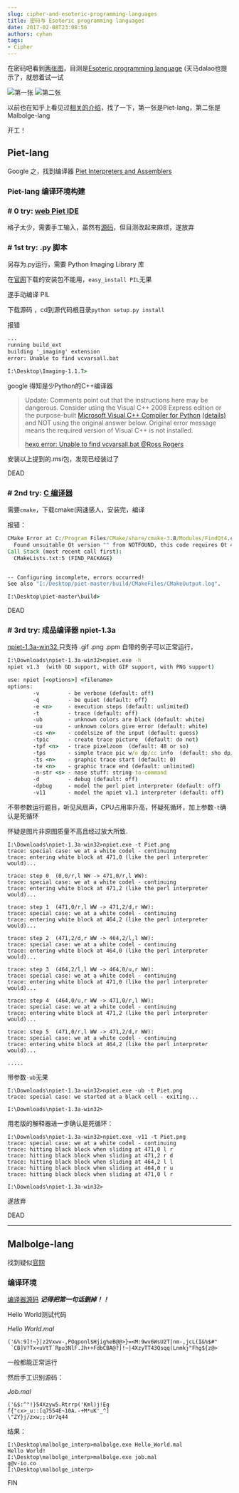 ```yaml
---
slug: cipher-and-esoteric-programming-languages
title: 密码与 Esoteric programming languages
date: 2017-02-08T23:08:56
authors: cyhan
tags:
- Cipher
---
```


在密码吧看到[两张图](http://tieba.baidu.com/p/4963843005)，目测是[Esoteric programming language](https://en.wikipedia.org/wiki/Esoteric_programming_language)
(天马dalao也提示了，就想着试一试

![第一张](Piet.jpg)
![第二张](Malbolge.jpg)

以前也在知乎上看见过[相关的介绍](https://www.zhihu.com/question/23115824/answer/45138393)，找了一下，第一张是Piet-lang，第二张是 Malbolge-lang

开工！

<!-- truncate -->

## Piet-lang
Google 之，找到编译器 [Piet Interpreters and Assemblers](http://www.dangermouse.net/esoteric/piet/tools.html)

### Piet-lang 编译环境构建
### # 0 try: [web Piet IDE](http://zobier.net/piet/)
格子太少，需要手工输入，虽然有[源码](http://www.rapapaing.com/blog/?page_id=6)，但目测改起来麻烦，遂放弃

### # 1st try: .py 脚本
另存为.py运行，需要 Python Imaging Library 库

在[官网](http://www.pythonware.com/products/pil/)下载的安装包不能用，`easy_install PIL`无果

遂手动编译 PIL

下载源码 ，cd到源代码根目录`python setup.py install`

报错

```cmd
...
running build_ext
building '_imaging' extension
error: Unable to find vcvarsall.bat

I:\Desktop\Imaging-1.1.7>
```

google 得知是少Python的C++编译器

> Update: Comments point out that the instructions here may be dangerous. Consider using the Visual C++ 2008 Express edition or the purpose-built [Microsoft Visual C++ Compiler for Python](http://www.microsoft.com/en-us/download/details.aspx?id=44266) [(details)](http://stackoverflow.com/a/26127562/2778484) and NOT using the original answer below. Original error message means the required version of Visual C++ is not installed.
>
> [hexo error: Unable to find vcvarsall.bat @Ross Rogers](https://stackoverflow.com/a/10558328)

安装以上提到的.msi包，发现已经装过了

DEAD

### # 2nd try: [C 编译器](https://github.com/ducin/piet)
需要`cmake`，下载cmake(网速感人，安装完，编译

报错：
```cmd
CMake Error at C:/Program Files/CMake/share/cmake-3.8/Modules/FindQt4.cmake:1318 (message):
  Found unsuitable Qt version "" from NOTFOUND, this code requires Qt 4.x
Call Stack (most recent call first):
  CMakeLists.txt:5 (FIND_PACKAGE)


-- Configuring incomplete, errors occurred!
See also "I:/Desktop/piet-master/build/CMakeFiles/CMakeOutput.log".

I:\Desktop\piet-master\build>
```

DEAD

### # 3rd try: 成品编译器 npiet-1.3a
[npiet-1.3a-win32 ](http://www.bertnase.de/npiet/)
只支持 .gif .png .ppm
自带的例子可以正常运行，

```cmd
I:\Downloads\npiet-1.3a-win32>npiet.exe -h
npiet v1.3  (with GD support, with GIF support, with PNG support)

use: npiet [<options>] <filename>
options:
        -v         - be verbose (default: off)
        -q         - be quiet (default: off)
        -e <n>     - execution steps (default: unlimited)
        -t         - trace (default: off)
        -ub        - unknown colors are black (default: white)
        -uu        - unknown colors give error (default: white)
        -cs <n>    - codelsize of the input (default: guess)
        -tpic      - create trace picture  (default: do not)
        -tpf <n>   - trace pixelzoom  (default: 48 or so)
        -tps       - simple trace pic w/o dp/cc info  (default: sho dp/cc info)
        -ts <n>    - graphic trace start (default: 0)
        -te <n>    - graphic trace end (default: unlimited)
        -n-str <s> - nase stuff: string-to-command
        -d         - debug (default: off)
        -dpbug     - model the perl piet interpreter (default: off)
        -v11       - model the npiet v1.1 interpreter (default: off)
```

不带参数运行题目，听见风扇声，CPU占用率升高，怀疑死循环，加上参数`-t`确认是死循环

怀疑是图片非原图质量不高且经过放大所致.
```
I:\Downloads\npiet-1.3a-win32>npiet.exe -t Piet.png
trace: special case: we at a white codel - continuing
trace: entering white block at 471,0 (like the perl interpreter would)...

trace: step 0  (0,0/r,l WW -> 471,0/r,l WW):
trace: special case: we at a white codel - continuing
trace: entering white block at 471,2 (like the perl interpreter would)...

trace: step 1  (471,0/r,l WW -> 471,2/d,r WW):
trace: special case: we at a white codel - continuing
trace: entering white block at 464,2 (like the perl interpreter would)...

trace: step 2  (471,2/d,r WW -> 464,2/l,l WW):
trace: special case: we at a white codel - continuing
trace: entering white block at 464,0 (like the perl interpreter would)...

trace: step 3  (464,2/l,l WW -> 464,0/u,r WW):
trace: special case: we at a white codel - continuing
trace: entering white block at 471,0 (like the perl interpreter would)...

trace: step 4  (464,0/u,r WW -> 471,0/r,l WW):
trace: special case: we at a white codel - continuing
trace: entering white block at 471,2 (like the perl interpreter would)...

trace: step 5  (471,0/r,l WW -> 471,2/d,r WW):
trace: special case: we at a white codel - continuing
trace: entering white block at 464,2 (like the perl interpreter would)...

.....
```

带参数`-ub`无果
```
I:\Downloads\npiet-1.3a-win32>npiet.exe -ub -t Piet.png
trace: special case: we started at a black cell - exiting...

I:\Downloads\npiet-1.3a-win32>
```
用老版的解释器进一步确认是死循环：
```
I:\Downloads\npiet-1.3a-win32>npiet.exe -v11 -t Piet.png
trace: special case: we at a white codel - continuing
trace: hitting black block when sliding at 471,0 l r
trace: hitting black block when sliding at 471,2 r d
trace: hitting black block when sliding at 464,2 l l
trace: hitting black block when sliding at 464,0 r u
trace: hitting black block when sliding at 471,0 l r

I:\Downloads\npiet-1.3a-win32>
```
遂放弃

DEAD

--------

## Malbolge-lang
找到疑似[官网](http://www.lscheffer.com/malbolge.shtml)

### 编译环境
[编译器源码](http://www.lscheffer.com/malbolge_interp.html)
***记得把第一句话删掉！！***

Hello World测试代码

*Hello World.mal*
```
('&%:9]!~}|z2Vxwv-,POqponl$Hjig%eB@@>}=<M:9wv6WsU2T|nm-,jcL(I&%$#"
 `CB]V?Tx<uVtT`Rpo3NlF.Jh++FdbCBA@?]!~|4XzyTT43Qsqq(Lnmkj"Fhg${z@>
```
一般都能正常运行

然后手工识别源码：

*Job.mal*
```
('&$:^"!}54Xzyw5.Rtrrp('Kml)j!Eg
f{"cx>_u::[q7554E~10A.-+M*uK'_^]
\"ZY}j/zxw;;:Ur7q44
```

结果：
```
I:\Desktop\malbolge_interp>malbolge.exe Hello_World.mal
Hello World!
I:\Desktop\malbolge_interp>malbolge.exe job.mal
g@v-io.co
I:\Desktop\malbolge_interp>
```

FIN
